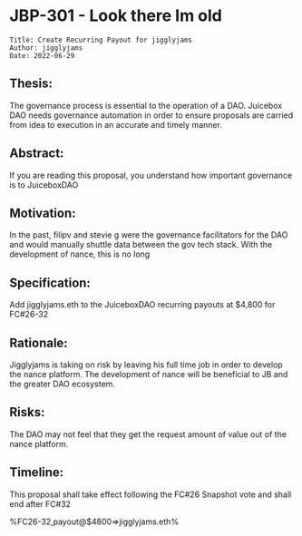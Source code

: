 # JBP-301 - Look there Im old
```plain text
Title: Create Recurring Payout for jigglyjams
Author: jigglyjams
Date: 2022-06-29
```

## **Thesis:**

The governance process is essential to the operation of a DAO. Juicebox DAO needs governance automation in order to ensure proposals are carried from idea to execution in an accurate and timely manner.

## **Abstract:**

If you are reading this proposal, you understand how important governance is to JuiceboxDAO

## **Motivation:**

In the past, filipv and stevie g were the governance facilitators for the DAO and would manually shuttle data between the gov tech stack. With the development of nance, this is no long

## **Specification:**

Add jigglyjams.eth to the JuiceboxDAO recurring payouts at $4,800 for FC#26-32

## **Rationale:**

Jigglyjams is taking on risk by leaving his full time job in order to develop the nance platform. The development of nance will be beneficial to JB and the greater DAO ecosystem.

## **Risks:**

The DAO may not feel that they get the request amount of value out of the nance platform.

## **Timeline:**

This proposal shall take effect following the FC#26 Snapshot vote and shall end after FC#32

%FC26-32,payout@$4800=>jigglyjams.eth%
